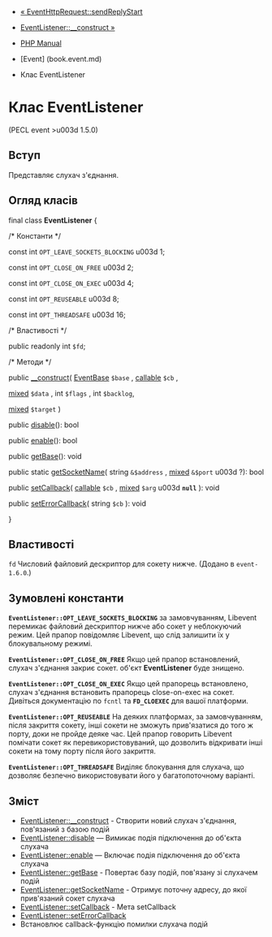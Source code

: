 - [«
EventHttpRequest::sendReplyStart](eventhttprequest.sendreplystart.md)
- [EventListener::\_\_construct »](eventlistener.construct.md)

- [PHP Manual](index.md)
- [Event] (book.event.md)
- Клас EventListener

# Клас EventListener

(PECL event \>u003d 1.5.0)

## Вступ

Представляє слухач з'єднання.

## Огляд класів

final class **EventListener** {

/\* Константи \*/

const int `OPT_LEAVE_SOCKETS_BLOCKING` u003d 1;

const int `OPT_CLOSE_ON_FREE` u003d 2;

const int `OPT_CLOSE_ON_EXEC` u003d 4;

const int `OPT_REUSEABLE` u003d 8;

const int `OPT_THREADSAFE` u003d 16;

/\* Властивості \*/

public readonly int `$fd`;

/\* Методи \*/

public [\_\_construct](eventlistener.construct.md)(
[EventBase](class.eventbase.md) `$base` ,
[callable](language.types.callable.md) `$cb` ,

[mixed](language.types.declarations.md#language.types.declarations.mixed)
`$data` ,
int `$flags` ,
int `$backlog`,

[mixed](language.types.declarations.md#language.types.declarations.mixed)
`$target`
)

public [disable](eventlistener.disable.md)(): bool

public [enable](eventlistener.enable.md)(): bool

public [getBase](eventlistener.getbase.md)(): void

public static [getSocketName](eventlistener.getsocketname.md)( string
`&$address` ,
[mixed](language.types.declarations.md#language.types.declarations.mixed)
`&$port` u003d ?): bool

public [setCallback](eventlistener.setcallback.md)(
[callable](language.types.callable.md) `$cb` ,
[mixed](language.types.declarations.md#language.types.declarations.mixed)
`$arg` u003d **`null`** ): void

public [setErrorCallback](eventlistener.seterrorcallback.md)( string
`$cb` ): void

}

## Властивості

`fd`
Числовий файловий дескриптор для сокету нижче. (Додано в
`event-1.6.0`.)

## Зумовлені константи

**`EventListener::OPT_LEAVE_SOCKETS_BLOCKING`**
за замовчуванням, Libevent перемикає файловий дескриптор нижче або
сокет у неблокуючий режим. Цей прапор повідомляє Libevent, що слід
залишити їх у блокувальному режимі.

**`EventListener::OPT_CLOSE_ON_FREE`**
Якщо цей прапор встановлений, слухач з'єднання закриє сокет.
об'єкт **EventListener** буде знищено.

**`EventListener::OPT_CLOSE_ON_EXEC`**
Якщо цей прапорець встановлено, слухач з'єднання встановить прапорець
close-on-exec на сокет. Дивіться документацію по `fcntl` та
**`FD_CLOEXEC`** для вашої платформи.

**`EventListener::OPT_REUSEABLE`**
На деяких платформах, за замовчуванням, після закриття сокету, інші
сокети не зможуть прив'язатися до того ж порту, доки не пройде деяке
час. Цей прапор говорить Libevent помічати сокет як перевикористовуваний,
що дозволить відкривати інші сокети на тому порту після його закриття.

**`EventListener::OPT_THREADSAFE`**
Виділяє блокування для слухача, що дозволяє безпечно використовувати
його у багатопоточному варіанті.

## Зміст

- [EventListener::\_\_construct](eventlistener.construct.md) -
Створити новий слухач з'єднання, пов'язаний з базою подій
- [EventListener::disable](eventlistener.disable.md) — Вимикає
подія підключення до об'єкта слухача
- [EventListener::enable](eventlistener.enable.md) — Включає
подія підключення до об'єкта слухача
- [EventListener::getBase](eventlistener.getbase.md) - Повертає
базу подій, пов'язану зі слухачем подій
- [EventListener::getSocketName](eventlistener.getsocketname.md) -
Отримує поточну адресу, до якої прив'язаний сокет слухача
- [EventListener::setCallback](eventlistener.setcallback.md) - Мета
setCallback
- [EventListener::setErrorCallback](eventlistener.seterrorcallback.md)
- Встановлює callback-функцію помилки слухача подій
